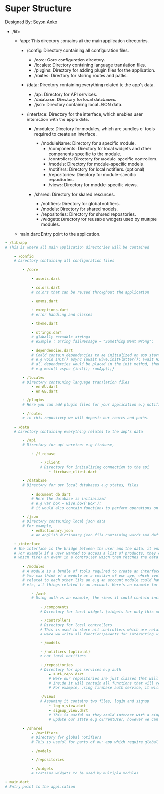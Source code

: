 # Super Structure

Designed By: [Seyon Anko](https://github.com/DrDejaVuNG)

- /lib:
    - /app:  This directory contains all the main application directories.
        - /config:  Directory containing all configuration files.
            - /core:  Core configuration directory.
            - /locales:  Directory containing language translation files.
            - /plugins:  Directory for adding plugin files for the application.
            - /routes:  Directory for storing routes and paths.
            
        - /data:  Directory containing everything related to the app's data.
            - /api:  Directory for API services.
            - /database:  Directory for local databases.
            - /json:  Directory containing local JSON data.
              
        - /interface:  Directory for the interface, which enables user interaction with the app's data.
            - /modules:  Directory for modules, which are bundles of tools required to create an interface.
                - /moduleName:  Directory for a specific module.
                    - /components:  Directory for local widgets and other components specific to the module.
                    - /controllers:  Directory for module-specific controllers.
                    - /models:  Directory for module-specific models.
                    - /notifiers:  Directory for local notifiers. (optional)
                    - /repositories:  Directory for module-specific repositories.
                    - /views:  Directory for module-specific views.
                    
            - /shared:  Directory for shared resources.
                - /notifiers:  Directory for global notifiers.
                - /models:  Directory for shared models.
                - /repositories:  Directory for shared repositories.
                - /widgets:  Directory for reusable widgets used by multiple modules.

    - main.dart: Entry point to the application.

```yaml
- /lib/app  
# This is where all main application directories will be contained 

    - /config
    # Directory containing all configuration files
    
        - /core
            
            - assets.dart

            - colors.dart
            # colors that can be reused throughout the application
            
            - enums.dart

            - exceptions.dart
            # error handling and classes
            
            - theme.dart  

            - strings.dart
            # globally reusable strings
            # example : String failMessage = "Something Went Wrong";
            
            - dependencies.dart
            # Could contain dependencies to be initialized on app start
            # e.g void init() async {await Hive.initFlutter(); await Hive.openBox('Box');}
            # all dependencies would be placed in the init method, then used in main function 
            # e.g main() async {init(); runApp();}
            
        - /locales
        # Directory containing language translation files
            - en-AU.dart
            - en-GB.dart

        - /plugins
        # Here you can add plugin files for your application e.g notifications.dart

        - /routes
        # In this repository we will deposit our routes and paths.
        
    - /data
    # Directory containing everything related to the app's data

        - /api
        # Directory for api services e.g firebase, 

            - /firebase

                - /client
                # Directory for initializing connection to the api
                    - firebase_client.dart
        
        - /database
        # Directory for our local databases e.g states, files
        
            - document_db.dart
            # Here the database is initialized
            # e.g var box = Hive.box('Box');
            # it would also contain functions to perform operations on the database instance.
    
        - /json
        # Directory containing local json data
        # For example,
            - enDictionary.json
            # An english dictionary json file containing words and definition.

    - /interface
    # The interface is the bridge between the user and the data, it enables the user to interact with the app.
    # For example if a user wanted to access a list of products, they could click a button on a view 
    # which fires an event in a controller which then fetches the data and displays it on the view.
        
        - /modules
        # A module is a bundle of tools required to create an interface, this includes views, components, controllers, etc.
        # You can think of a module as a section of our app, which could have several views, components etc which are all
        # related to each other like an e.g an account module could have a bookmarks view, friends view, notifications view, 
        # etc, all things related to an account. Here's an example for authentication:

            - /auth
            # Using auth as an example, the views it could contain include, login, signup, forgot password, enter otp etc.
                
                - /components
                # Directory for local widgets (widgets for only this module) and other components such as enums

                - /controllers
                # Directory for local controllers
                # This is used to store all controllers which are related to only the module it is in.
                # Here we write all functions/events for interacting with the app data and updating the module states.

                - /models

                - /notifiers (optional)
                # For local notifiers

                - /repositories
                # Directory for api services e.g auth
                    - auth_repo.dart
                    # Here our repositories are just classes that will mediate the communication between our controller and our services.
                    # Inside it will contain all functions that will request data from the api client.
                    # For example, using firebase auth service, it will contain functions to login/sign up with email and password etc.
        
                -/views
                # Assuming it contains two files, login and signup
                    - login_view.dart
                    - signup_view.dart
                    # This is useful as they could interact with a single controller which will contain the functions to 
                    # update our state e.g currentUser, however we can also have different controllers for each.
                    
        - /shared
            - /notifiers
            # Directory for global notifiers
            # This is useful for parts of our app which require global state for things like themes, settings etc.

            - /models

            - /repositories
            
            - /widgets
            # Contains widgets to be used by multiple modules.  

- main.dart  
# Entry point to the application
```

